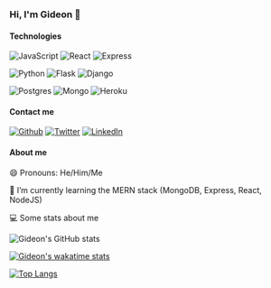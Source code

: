 ### Hi, I'm Gideon 👋
#### Technologies
<p>
  <img alt="JavaScript" src="https://img.shields.io/badge/-JavaScript-e8ff00?style=flat-square&logo=javascript&logoColor=black"/>
  <img alt="React" src="https://img.shields.io/badge/-React-45b8d8?style=flat-square&logo=react&logoColor=white" />
  <img alt="Express" src="https://img.shields.io/badge/-Express-e5e5e5?style=flat-square&logo=express&logoColor=black" />
</p>

<p>
<img alt="Python" src="https://img.shields.io/badge/-Python-0a3069?style=flat-square&logo=python&logoColor=yellow"/>
  <img alt="Flask" src="https://img.shields.io/badge/-Flask-000?style=flat-square&logo=flask&logoColor=white"/>
  <img alt="Django" src="https://img.shields.io/badge/-Django-009603?style=flat-square&logo=django&logoColor=white"/>
</p>

<p>
  <img alt="Postgres" src="https://img.shields.io/badge/-Postgres-0a3069?style=flat-square&logo=postgresql&logoColor=white"/>
  <img alt="Mongo" src="https://img.shields.io/badge/-MongoDB-e5e5e5?style=flat-square&logo=mongodb&logoColor=4ca449"/>
  <img alt="Heroku" src="https://img.shields.io/badge/-Heroku-430098?style=flat-square&logo=heroku&logoColor=white" />
</p>

#### Contact me
<p>
  <a href="https://github.com/yeboah326" target="_blank"><img alt="Github" src="https://img.shields.io/badge/GitHub-%2312100E.svg?&style=for-the-badge&logo=Github&logoColor=white" /></a> 
  <a href="https://twitter.com/__kwameyeboah__" target="_blank"><img alt="Twitter" src="https://img.shields.io/badge/twitter-%231DA1F2.svg?&style=for-the-badge&logo=twitter&logoColor=white" /></a> 
  <a href="https://www.linkedin.com/in/gideon-y-asante/" target="_blank"><img alt="LinkedIn" src="https://img.shields.io/badge/linkedin-%230077B5.svg?&style=for-the-badge&logo=linkedin&logoColor=white" /></a> 
</p>


#### About me
😄 Pronouns: He/Him/Me

🔭 I’m currently learning the MERN stack (MongoDB, Express, React, NodeJS)

💻 Some stats about me

<p>
  
  ![Gideon's GitHub stats](https://github-readme-stats.vercel.app/api?username=yeboah326&show_icons=true&theme=cobalt)
    
  [![Gideon's wakatime stats](https://github-readme-stats.vercel.app/api/wakatime?username=_ultron&count_private=true&theme=cobalt&langs_count=10)](https://github.com/yeboah326)

  [![Top Langs](https://github-readme-stats.vercel.app/api/top-langs/?username=yeboah326&lang_count=10&theme=cobalt)](https://github.com/yeboah326)

</p>


<!--
**yeboah326/yeboah326** is a ✨ _special_ ✨ repository because its `README.md` (this file) appears on your GitHub profile.

Here are some ideas to get you started:

- 🔭 I’m currently working on ...
- 🌱 I’m currently learning ...
- 👯 I’m looking to collaborate on ...
- 🤔 I’m looking for help with ...
- 💬 Ask me about ...
- 📫 How to reach me: ...
- 😄 Pronouns: ...
- ⚡ Fun fact: ...
-->
